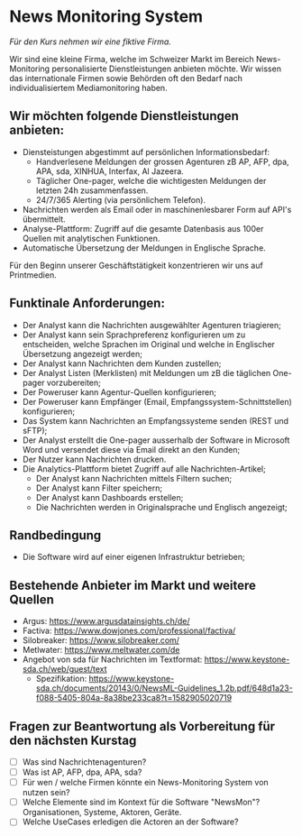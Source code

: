 # News Monitoring System

*Für den Kurs nehmen wir eine fiktive Firma.*

Wir sind eine kleine Firma, welche im Schweizer Markt im Bereich News-Monitoring personalisierte Dienstleistungen anbieten möchte. Wir wissen das internationale Firmen sowie Behörden oft den Bedarf nach individualisiertem Mediamonitoring haben.

##  Wir möchten folgende Dienstleistungen anbieten:
- Diensteistungen abgestimmt auf persönlichen Informationsbedarf:
  - Handverlesene Meldungen der grossen Agenturen zB AP, AFP, dpa, APA, sda, XINHUA, Interfax, Al Jazeera.
  - Täglicher One-pager, welche die wichtigesten Meldungen der letzten 24h zusammenfassen.
  - 24/7/365 Alerting (via persönlichem Telefon).
- Nachrichten werden als Email oder in maschinenlesbarer Form auf API's übermittelt.
- Analyse-Plattform: Zugriff auf die gesamte Datenbasis aus 100er Quellen mit analytischen Funktionen.
- Automatische Übersetzung der Meldungen in Englische Sprache.

Für den Beginn unserer Geschäftstätigkeit konzentrieren wir uns auf Printmedien.

## Funktinale Anforderungen:
- Der Analyst kann die Nachrichten ausgewählter Agenturen triagieren;
- Der Analyst kann sein Sprachpreferenz konfigurieren um zu entscheiden, welche Sprachen im Original und welche in Englischer Übersetzung angezeigt werden;
- Der Analyst kann Nachrichten dem Kunden zustellen;
- Der Analyst Listen (Merklisten) mit Meldungen um zB die täglichen One-pager vorzubereiten;
- Der Poweruser kann Agentur-Quellen konfigurieren;
- Der Poweruser kann Empfänger (Email, Empfangssystem-Schnittstellen) konfigurieren;
- Das System kann Nachrichten an Empfangssysteme senden (REST und sFTP);
- Der Analyst erstellt die One-pager ausserhalb der Software in Microsoft Word und versendet diese via Email direkt an den Kunden;
- Der Nutzer kann Nachrichten drucken.
- Die Analytics-Plattform bietet Zugriff auf alle Nachrichten-Artikel;
  - Der Analyst kann Nachrichten mittels Filtern suchen;
  - Der Analyst kann Filter speichern;
  - Der Analyst kann Dashboards erstellen;
  - Die Nachrichten werden in Originalsprache und Englisch angezeigt;

## Randbedingung
- Die Software wird auf einer eigenen Infrastruktur betrieben;

## Bestehende Anbieter im Markt und weitere Quellen
- Argus: https://www.argusdatainsights.ch/de/
- Factiva: https://www.dowjones.com/professional/factiva/
- Silobreaker: https://www.silobreaker.com/
- Metlwater: https://www.meltwater.com/de
- Angebot von sda für Nachrichten im Textformat: https://www.keystone-sda.ch/web/guest/text 
  - Spezifikation: https://www.keystone-sda.ch/documents/20143/0/NewsML-Guidelines_1.2b.pdf/648d1a23-f088-5405-804a-8a38be233ca8?t=1582905020719

## Fragen zur Beantwortung als Vorbereitung für den nächsten Kurstag
- [ ] Was sind Nachrichtenagenturen?
- [ ] Was ist AP, AFP, dpa, APA, sda?
- [ ] Für wen / welche Firmen könnte ein News-Monitoring System von nutzen sein?
- [ ] Welche Elemente sind im Kontext für die Software "NewsMon"? Organisationen, Systeme, Aktoren, Geräte.
- [ ] Welche UseCases erledigen die Actoren an der Software?

<!--
ADR
- Analyse-Komponente von Silobreaker
- Triage selber schreiben
--> 

